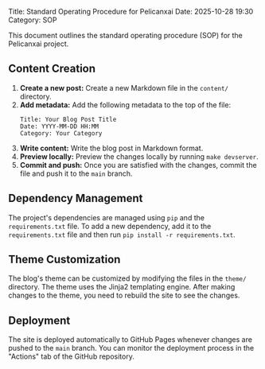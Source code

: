 Title: Standard Operating Procedure for Pelicanxai
Date: 2025-10-28 19:30
Category: SOP

This document outlines the standard operating procedure (SOP) for the Pelicanxai project.

## Content Creation

1.  **Create a new post:** Create a new Markdown file in the `content/` directory.
2.  **Add metadata:** Add the following metadata to the top of the file:
    ```
    Title: Your Blog Post Title
    Date: YYYY-MM-DD HH:MM
    Category: Your Category
    ```
3.  **Write content:** Write the blog post in Markdown format.
4.  **Preview locally:** Preview the changes locally by running `make devserver`.
5.  **Commit and push:** Once you are satisfied with the changes, commit the file and push it to the `main` branch.

## Dependency Management

The project's dependencies are managed using `pip` and the `requirements.txt` file. To add a new dependency, add it to the `requirements.txt` file and then run `pip install -r requirements.txt`.

## Theme Customization

The blog's theme can be customized by modifying the files in the `theme/` directory. The theme uses the Jinja2 templating engine. After making changes to the theme, you need to rebuild the site to see the changes.

## Deployment

The site is deployed automatically to GitHub Pages whenever changes are pushed to the `main` branch. You can monitor the deployment process in the "Actions" tab of the GitHub repository.
